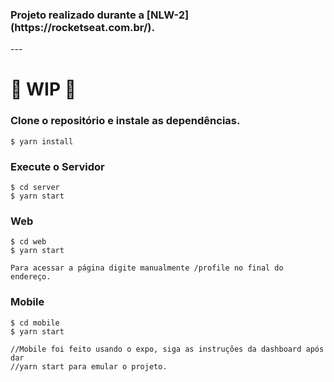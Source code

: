 <h3> 
Projeto realizado durante a [NLW-2](https://rocketseat.com.br/). 
</h3>
---
 
<h1>🚧 WIP 🚧</h1>
 
 
### Clone o repositório e instale as dependências.
    $ yarn install
 
### Execute o Servidor
    $ cd server    
    $ yarn start
 
### Web
    $ cd web    
    $ yarn start 
 
    Para acessar a página digite manualmente /profile no final do endereço. 
 
### Mobile
    $ cd mobile    
    $ yarn start 
 
    //Mobile foi feito usando o expo, siga as instruções da dashboard após dar
    //yarn start para emular o projeto.
